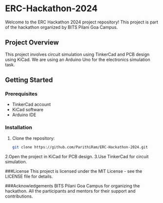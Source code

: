 # ERC-Hackathon-2024

Welcome to the ERC Hackathon 2024 project repository! This project is part of the hackathon organized by BITS Pilani Goa Campus.

## Project Overview
This project involves circuit simulation using TinkerCad and PCB design using KiCad. We are using an Arduino Uno for the electronics simulation task.

## Getting Started
### Prerequisites
- TinkerCad account
- KiCad software
- Arduino IDE

### Installation
1. Clone the repository:
   ```bash
   git clone https://github.com/ParithiRam/ERC-Hackathon-2024.git

2.Open the project in KiCad for PCB design.
3.Use TinkerCad for circuit simulation.

###License
This project is licensed under the MIT License - see the LICENSE file for details.

###Acknowledgements
BITS Pilani Goa Campus for organizing the hackathon.
All the participants and mentors for their support and contributions.


